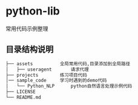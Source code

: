 # python-lib
常用代码示例整理

## 目录结构说明
```bash
├── assets          全局常用代码,目录添加到全局路径
│   ├── useragent       请求代理
├── projects        练习项目代码
│── sample_code     学习时遇到的demo代码
│   └── Python_NLP      python自然语言处理示例代码
├── LICENSE
└── README.md

```


